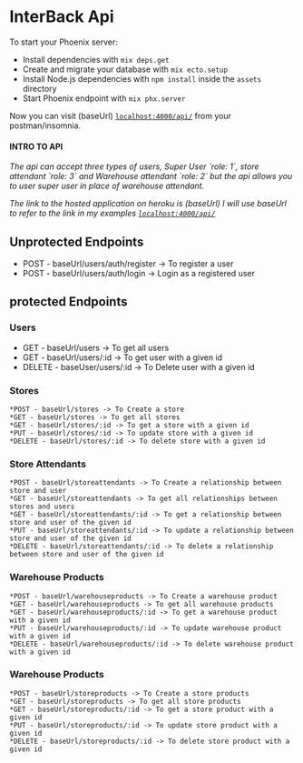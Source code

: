 # InterBack Api

To start your Phoenix server:

- Install dependencies with `mix deps.get`
- Create and migrate your database with `mix ecto.setup`
- Install Node.js dependencies with `npm install` inside the `assets` directory
- Start Phoenix endpoint with `mix phx.server`

Now you can visit (baseUrl) [`localhost:4000/api/`](http://localhost:4000/api/) from your postman/insomnia.

#### INTRO TO API
<i>
  The api can accept three types of users, Super User `role: 1`, store attendant `role: 3` and Warehouse attendant `role: 2` but the api allows you to user super user in place of warehouse attendant.

  The link to the hosted application on heroku is (baseUrl) I will use baseUrl to refer to the link in my examples [`localhost:4000/api/`](http://localhost:4000/api/)
</i>

## Unprotected Endpoints

- POST - baseUrl/users/auth/register -> To register a user
- POST - baseUrl/users/auth/login -> Login as a registered user

## protected Endpoints

### Users

- GET - baseUrl/users -> To get all users
- GET - baseUrl/users/:id -> To get user with a given id
- DELETE - baseUser/users/:id -> To Delete user with a given id

### Stores

    *POST - baseUrl/stores -> To Create a store
    *GET - baseUrl/stores -> To get all stores
    *GET - baseUrl/stores/:id -> To get a store with a given id
    *PUT - baseUrl/stores/:id -> To update store with a given id
    *DELETE - baseUrl/stores/:id -> To delete store with a given id

### Store Attendants

    *POST - baseUrl/storeattendants -> To Create a relationship between store and user
    *GET - baseUrl/storeattendants -> To get all relationships between stores and users
    *GET - baseUrl/storeattendants/:id -> To get a relationship between store and user of the given id
    *PUT - baseUrl/storeattendants/:id -> To update a relationship between store and user of the given id
    *DELETE - baseUrl/storeattendants/:id -> To delete a relationship between store and user of the given id

### Warehouse Products

    *POST - baseUrl/warehouseproducts -> To Create a warehouse product
    *GET - baseUrl/warehouseproducts -> To get all warehouse products
    *GET - baseUrl/warehouseproducts/:id -> To get a warehouse product with a given id
    *PUT - baseUrl/warehouseproducts/:id -> To update warehouse product with a given id
    *DELETE - baseUrl/warehouseproducts/:id -> To delete warehouse product with a given id

### Warehouse Products

    *POST - baseUrl/storeproducts -> To Create a store products
    *GET - baseUrl/storeproducts -> To get all store products
    *GET - baseUrl/storeproducts/:id -> To get a store product with a given id
    *PUT - baseUrl/storeproducts/:id -> To update store product with a given id
    *DELETE - baseUrl/storeproducts/:id -> To delete store product with a given id
